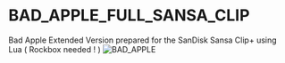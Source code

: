 # BAD_APPLE_FULL_SANSA_CLIP
Bad Apple Extended Version prepared for the SanDisk Sansa Clip+ using Lua ( Rockbox needed ! )
![BAD_APPLE](https://user-images.githubusercontent.com/62848133/233142243-9ab0b78d-88ec-47d1-941c-aafe236885a7.jpg)
